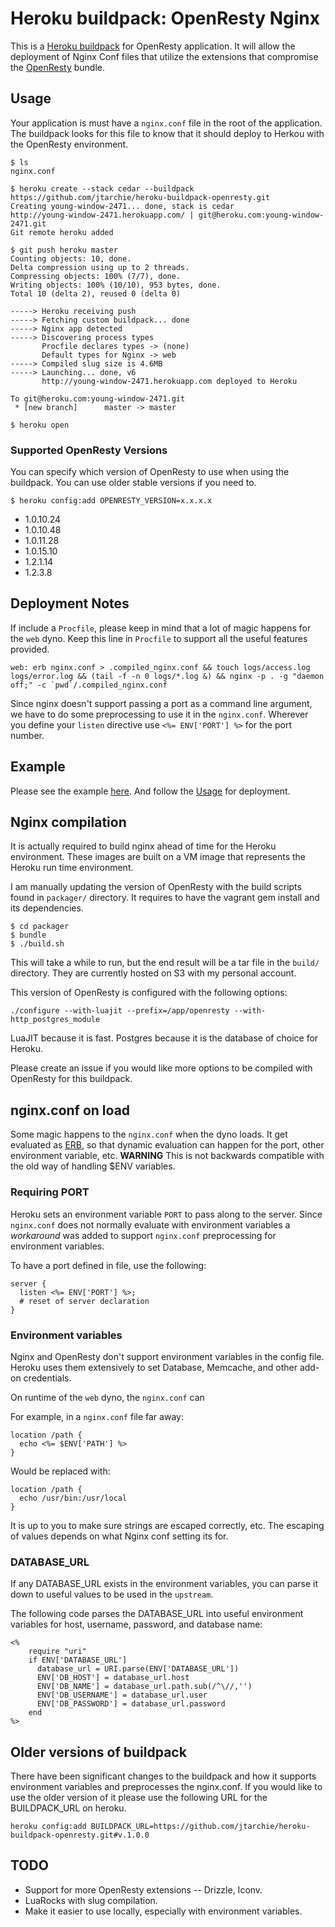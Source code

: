 # Heroku buildpack: OpenResty Nginx

This is a [Heroku buildpack](http://devcenter.heroku.com/articles/buildpack) for OpenResty application. It will allow the deployment of Nginx Conf files that utilize the extensions that compromise the [OpenResty](http://openresty.org) bundle.

## Usage

Your application is must have a `nginx.conf` file in the root of the application. The buildpack looks for this file to know that it should deploy to Herkou with the OpenResty environment.

    $ ls
    nginx.conf

    $ heroku create --stack cedar --buildpack https://github.com/jtarchie/heroku-buildpack-openresty.git
    Creating young-window-2471... done, stack is cedar
    http://young-window-2471.herokuapp.com/ | git@heroku.com:young-window-2471.git
    Git remote heroku added

    $ git push heroku master
    Counting objects: 10, done.
    Delta compression using up to 2 threads.
    Compressing objects: 100% (7/7), done.
    Writing objects: 100% (10/10), 953 bytes, done.
    Total 10 (delta 2), reused 0 (delta 0)

    -----> Heroku receiving push
    -----> Fetching custom buildpack... done
    -----> Nginx app detected
    -----> Discovering process types
           Procfile declares types -> (none)
           Default types for Nginx -> web
    -----> Compiled slug size is 4.6MB
    -----> Launching... done, v6
           http://young-window-2471.herokuapp.com deployed to Heroku

    To git@heroku.com:young-window-2471.git
     * [new branch]      master -> master

    $ heroku open

### Supported OpenResty Versions

You can specify which version of OpenResty to use when using the buildpack. You can use older stable versions if you need to.

    $ heroku config:add OPENRESTY_VERSION=x.x.x.x

* 1.0.10.24
* 1.0.10.48
* 1.0.11.28
* 1.0.15.10
* 1.2.1.14
* 1.2.3.8

## Deployment Notes

If include a `Procfile`, please keep in mind that a lot of magic happens for the `web` dyno. Keep this line in `Procfile` to support all the useful features provided.

    web: erb nginx.conf > .compiled_nginx.conf && touch logs/access.log logs/error.log && (tail -f -n 0 logs/*.log &) && nginx -p . -g "daemon off;" -c `pwd`/.compiled_nginx.conf

Since nginx doesn't support passing a port as a command line argument, we have to do some preprocessing to use it in the `nginx.conf`. Wherever you define your `listen` directive use `<%= ENV['PORT'] %>` for the port number.

## Example

Please see the example [here](https://github.com/jtarchie/openresty-example). And follow the [Usage](#usage) for deployment.

## Nginx compilation

It is actually required to build nginx ahead of time for the Heroku environment. These images are built on a VM image that represents the Heroku run time environment.

I am manually updating the version of OpenResty with the build scripts found in `packager/` directory. It requires to have the vagrant gem install and its dependencies.

    $ cd packager
    $ bundle
    $ ./build.sh

This will take a while to run, but the end result will be a tar file in the `build/` directory. They are currently hosted on S3 with my personal account.

This version of OpenResty is configured with the following options:

    ./configure --with-luajit --prefix=/app/openresty --with-http_postgres_module
    
LuaJIT because it is fast. Postgres because it is the database of choice for Heroku.

Please create an issue if you would like more options to be compiled with OpenResty for this buildpack.

## nginx.conf on load

Some magic happens to the `nginx.conf` when the dyno loads. It get evaluated as [ERB](http://ruby-doc.org/stdlib-1.9.3/libdoc/erb/rdoc/ERB.html), so that dynamic evaluation can happen for the port, other environment variable, etc. __WARNING__ This is not backwards compatible with the old way of handling $ENV variables.

### Requiring PORT

Heroku sets an environment variable `PORT` to pass along to the server. Since `nginx.conf` does not normally evaluate with environment variables a _workaround_ was added to support `nginx.conf` preprocessing for environment variables.

To have a port defined in file, use the following:

    server {
      listen <%= ENV['PORT'] %>;
      # reset of server declaration
    }

### Environment variables

Nginx and OpenResty don't support environment variables in the config file. Heroku uses them extensively to set Database, Memcache, and other add-on credentials.

On runtime of the `web` dyno, the `nginx.conf` can

For example, in a `nginx.conf` file far away:

    location /path {
      echo <%= $ENV['PATH'] %>
    }

Would be replaced with:

    location /path {
      echo /usr/bin:/usr/local
    }

It is up to you to make sure strings are escaped correctly, etc. The escaping of values depends on what Nginx conf setting its for.

### DATABASE_URL

If any DATABASE_URL exists in the environment variables, you can parse it down to useful values to be used in the `upstream`.

The following code parses the DATABASE_URL into useful environment variables for host, username, password, and database name:

	<%
		require "uri"
		if ENV['DATABASE_URL']
		  database_url = URI.parse(ENV['DATABASE_URL'])
		  ENV['DB_HOST'] = database_url.host
		  ENV['DB_NAME'] = database_url.path.sub(/^\//,'')
		  ENV['DB_USERNAME'] = database_url.user
		  ENV['DB_PASSWORD'] = database_url.password
		end
	%>

## Older versions of buildpack

There have been significant changes to the buildpack and how it supports environment variables and preprocesses the nginx.conf. If you would like to use the older version of it please use the following URL for the BUILDPACK_URL on heroku.

    heroku config:add BUILDPACK_URL=https://github.com/jtarchie/heroku-buildpack-openresty.git#v.1.0.0

## TODO

* Support for more OpenResty extensions -- Drizzle, Iconv.
* LuaRocks with slug compilation.
* Make it easier to use locally, especially with environment variables.

